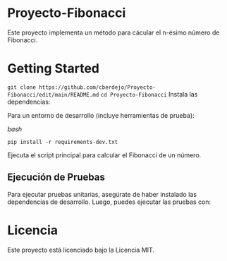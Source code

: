 # Proyecto-Fibonacci
Este proyecto implementa un método para cácular el n-ésimo número de Fibonacci.
# Getting Started

`git clone https://github.com/cberdejo/Proyecto-Fibonacci/edit/main/README.md`
`cd Proyecto-Fibonacci`
Instala las dependencias:



Para un entorno de desarrollo (incluye herramientas de prueba):

 *bash*

 
`pip install -r requirements-dev.txt`


Ejecuta el script principal para calcular el Fibonacci de un número.


## Ejecución de Pruebas
Para ejecutar pruebas unitarias, asegúrate de haber instalado las dependencias de desarrollo. Luego, puedes ejecutar las pruebas con:
`
`

# Licencia
Este proyecto está licenciado bajo la Licencia MIT.
